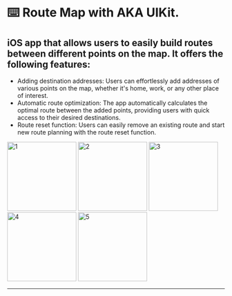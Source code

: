 ⌨️ Route Map with AKA UIKit.
========

iOS app that allows users to easily build routes between different points on the map. It offers the following features:
--------

- Adding destination addresses: Users can effortlessly add addresses of various points on the map, whether it's home, work, or any other place of interest.
- Automatic route optimization: The app automatically calculates the optimal route between the added points, providing users with quick access to their desired destinations.
- Route reset function: Users can easily remove an existing route and start new route planning with the route reset function.

  
<img width="160" alt="1" src="https://github.com/Elaidzha1940/RouteMap./assets/64445918/d79ca8bb-0a3f-4294-9898-080c92460165">
<img width="160" alt="2" src="https://github.com/Elaidzha1940/RouteMap./assets/64445918/3c632676-135d-443d-9ddd-0da83c591fec">
<img width="160" alt="3" src="https://github.com/Elaidzha1940/RouteMap./assets/64445918/5505b26d-5f6a-4e1b-b475-720e60a1ae97">
<img width="160" alt="4" src="https://github.com/Elaidzha1940/RouteMap./assets/64445918/a1f8fea6-b06e-491c-9f28-0529c1a28e8a">
<img width="160" alt="5" src="https://github.com/Elaidzha1940/RouteMap./assets/64445918/2fd67571-a963-40c8-9790-92346bda7afb">


--------
